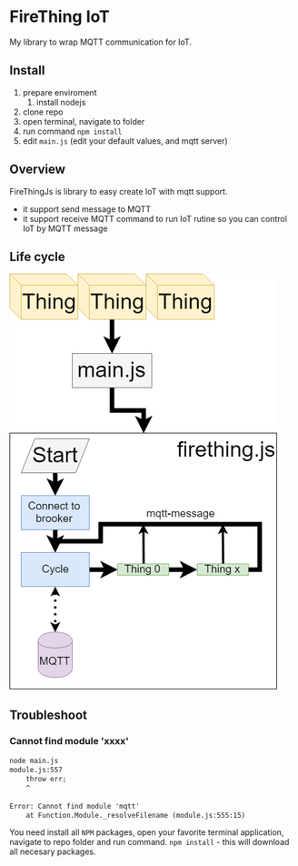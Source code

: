 # FireThing IoT
My library to wrap MQTT communication for IoT.
## Install
1. prepare enviroment
	1. install nodejs
2. clone repo
3. open terminal, navigate to folder
4. run command `npm install` 
5. edit `main.js` (edit your default values, and mqtt server)


## Overview
FireThingJs is library to easy create IoT with mqtt support. 
* it support send message to MQTT 
* it support receive MQTT command to run IoT rutine so you can control IoT by MQTT message

## Life cycle
[![FireThingJS Live cycle](LiveCycle.png)](LiveCycle.png)



## Troubleshoot
### Cannot find module 'xxxx'
```
node main.js
module.js:557
    throw err;
    ^

Error: Cannot find module 'mqtt'
    at Function.Module._resolveFilename (module.js:555:15)
```

You need install all `NPM` packages, open your favorite terminal application, navigate to repo folder and run command.
`npm install` - this will download all necesary packages.